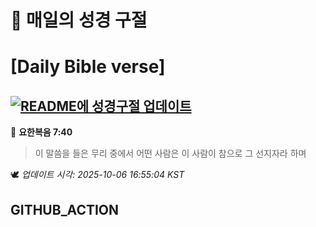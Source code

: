 # 🙏 매일의 성경 구절
# [Daily Bible verse]
## [![README에 성경구절 업데이트](https://github.com/DONGSUKA/first_test/actions/workflows/update-readme-bible.yml/badge.svg)](https://github.com/DONGSUKA/first_test/actions/workflows/update-readme-bible.yml)
<!-- START_BIBLE_VERSE -->
📖 **요한복음 7:40**
> 이 말씀을 들은 무리 중에서 어떤 사람은 이 사람이 참으로 그 선지자라 하며

🕊️ _업데이트 시각: 2025-10-06 16:55:04 KST_
  <!-- END_BIBLE_VERSE -->
## GITHUB_ACTION
